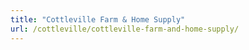 ```yaml
---
title: "Cottleville Farm & Home Supply"
url: /cottleville/cottleville-farm-and-home-supply/
---
```


